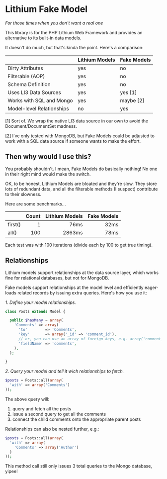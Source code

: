 # Lithium Fake Model

*For those times when you don't want a real one*

This library is for the PHP Lithium Web Framework and provides an alternative to its built-in data models.

It doesn't do much, but that's kinda the point. Here's a comparison:

|                           | Lithium Models | Fake Models |
| ------------------------- | -------------- | ----------- |
| Dirty Attributes          | yes            | no          |
| Filterable (AOP)          | yes            | no          |
| Schema Definition         | yes            | no          |
| Uses LI3 Data Sources     | yes            | yes [1]     |
| Works with SQL and Mongo  | yes            | maybe [2]   |
| Model-level Relationships | no             | yes         |

[1] Sort of. We wrap the native LI3 data source in our own to avoid the Document/DocumentSet madness.

[2] I've only tested with MongoDB, but Fake Models could be adjusted to work with a SQL data source if someone wants to make the effort.

## Then why would I use this?

You probably shouldn't. I mean, Fake Models do basically nothing! No one in their right mind would make the switch.

OK, to be honest, Lithium Models are bloated and they're slow. They store lots of redundant data, and all the filterable methods (I suspect) contribute to their slowness.

Here are some benchmarks...

|             | Count | Lithium Models | Fake Models |
| ----------- | -----:| --------------:| -----------:|
| first()     | 1     | 76ms           | 32ms        |
| all()       | 100   | 2863ms         | 78ms        |

Each test was with 100 iterations (divide each by 100 to get true timing).

## Relationships

Lithium models support relationships at the data source layer, which works fine for relational databases, but not for MongoDB.

Fake models support relationships at the model level and efficiently eager-loads related records by issuing extra queries. Here's how you use it:

*1. Define your model relationships.*

```php
class Posts extends Model {

  public $hasMany = array(
    'Comments' => array(
      'to'        => 'Comments',
      'key'       => array('_id' => 'comment_id'),
      // or, you can use an array of foreign keys, e.g. array('comment_ids' => '_id')
      'fieldName' => 'comments',
    ),
  );

}
```

*2. Query your model and tell it wich relationships to fetch.*

```php
$posts = Posts::all(array(
  'with' => array('Comments')
));
```

The above query will:

1. query and fetch all the posts
2. issue a second query to get all the comments
3. connect the child comments onto the appropriate parent posts

Relationships can also be nested further, e.g.:

```php
$posts = Posts::all(array(
  'with' => array(
    'Comments' => array('Author')
  )
));
```

This method call still only issues 3 total queries to the Mongo database, yipee!